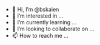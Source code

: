 - 👋 Hi, I’m @bskaien
- 👀 I’m interested in ...
- 🌱 I’m currently learning ...
- 💞️ I’m looking to collaborate on ...
- 📫 How to reach me ...

<!---
bskaien/bskaien is a ✨ special ✨ repository because its `README.md` (this file) appears on your GitHub profile.
You can click the Preview link to take a look at your changes.
--->
